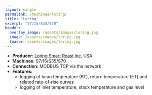 ```yaml
---
layout: single
permalink: /machines/loring/
title: "Loring"
excerpt: "S7/15/S35/S70"
header:
  overlay_image: /assets/images/loring.jpg
  image: /assets/images/loring.jpg
  teaser: assets/images/loring.jpg
---
```

* __Producer:__ [Loring Smart Roast Inc](https://loring.com), USA
* __Machines:__ S7/15/S35/S70
* __Connection:__ MODBUS TCP via the network
* __Features:__ 
  - logging of bean temperature (BT), return temperature (ET) and related rate-of-rise curves
  - logging of inlet temperature, stack temperature and gas level